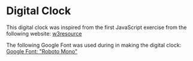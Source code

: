# Digital Clock
This digital clock was inspired from the first JavaScript exercise from the following website:
[w3resource](https://www.w3resource.com/javascript-exercises/javascript-basic-exercises.php)

The following Google Font was used during in making the digital clock:
[Google Font: "Roboto Mono"](https://fonts.google.com/specimen/Roboto+Mono?sidebar.open=true&selection.family=Roboto+Mono)